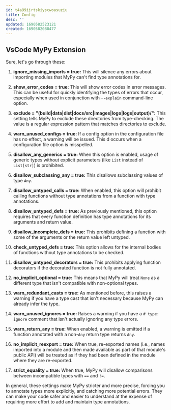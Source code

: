```yaml
---
id: t4a99ijrtskiyscwoasuziu
title: Config
desc: ''
updated: 1690582523121
created: 1690582088477
---
```

## VsCode MyPy Extension

Sure, let's go through these:

1. **ignore_missing_imports = true:** This will silence any errors about importing modules that MyPy can't find type annotations for.

2. **show_error_codes = true:** This will show error codes in error messages. This can be useful for quickly identifying the types of errors that occur, especially when used in conjunction with `--explain` command-line option.

3. **exclude = "(build|data|dist|docs/src|images|logo|logs|output)/":** This setting tells MyPy to exclude these directories from type-checking. The value is a regular expression pattern that matches directories to exclude.

4. **warn_unused_configs = true:** If a config option in the configuration file has no effect, a warning will be issued. This d occurs when a configuration file option is misspelled.

5. **disallow_any_generics = true:** When this option is enabled, usage of generic types without explicit parameters (like `List` instead of `List[str]`) is prohibited.

6. **disallow_subclassing_any = true:** This disallows subclassing values of type `Any`.

7. **disallow_untyped_calls = true:** When enabled, this option will prohibit calling functions without type annotations from a function with type annotations.

8. **disallow_untyped_defs = true:** As previously mentioned, this option requires that every function definition has type annotations for its arguments and return value.

9. **disallow_incomplete_defs = true:** This prohibits defining a function with some of the arguments or the return value left untyped.

10. **check_untyped_defs = true:** This option allows for the internal bodies of functions without type annotations to be checked.

11. **disallow_untyped_decorators = true:** This prohibits applying function decorators if the decorated function is not fully annotated.

12. **no_implicit_optional = true:** This means that MyPy will treat `None` as a different type that isn't compatible with non-optional types.

13. **warn_redundant_casts = true:** As mentioned before, this raises a warning if you have a type cast that isn't necessary because MyPy can already infer the type.

14. **warn_unused_ignores = true:** Raises a warning if you have a `# type: ignore` comment that isn't actually ignoring any type errors.

15. **warn_return_any = true:** When enabled, a warning is emitted if a function annotated with a non-`Any` return type returns `Any`.

16. **no_implicit_reexport = true:** When true, re-exported names (i.e., names imported into a module and then made available as part of that module's public API) will be treated as if they had been defined in the module where they are re-exported.

17. **strict_equality = true:** When true, MyPy will disallow comparisons between incompatible types with `==` and `!=`.

In general, these settings make MyPy stricter and more precise, forcing you to annotate types more explicitly, and catching more potential errors. They can make your code safer and easier to understand at the expense of requiring more effort to add and maintain type annotations.